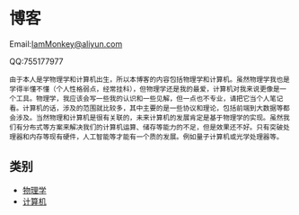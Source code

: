 # 博客 

Email:IamMonkey@aliyun.com

QQ:755177977

```
由于本人是学物理学和计算机出生，所以本博客的内容包括物理学和计算机。虽然物理学我也是学得半懂不懂（个人性格弱点，经常挂科），但物理学还是我的最爱，计算机对我来说更像是一个工具。物理学，我应该会写一些我的认识和一些见解，但一点也不专业，请把它当个人笔记看。计算机的话，涉及的范围就比较多，其中主要的是一些协议和理论，包括前端到大数据等都会涉及。当然物理和计算机是很有关联的，未来计算机的发展肯定是基于物理学的实现。虽然我们有分布式等方案来解决我们的计算机运算、储存等能力的不足，但是效果还不好。只有突破处理器和内存等现有硬件，人工智能等才能有一个质的发展。例如量子计算机或光学处理器等。
```


## 类别

 * [物理学](/physics)
 * [计算机](/computer)